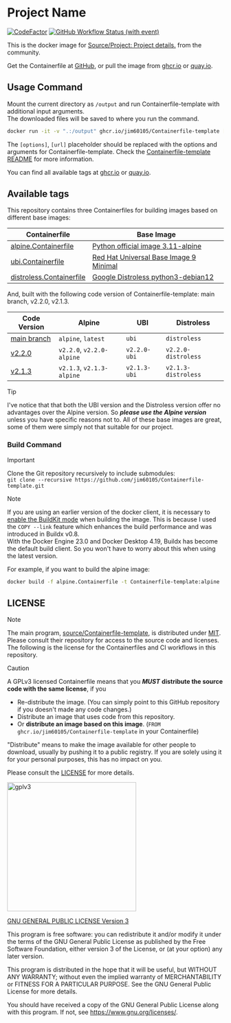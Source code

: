 # Project Name

[![CodeFactor](https://www.codefactor.io/repository/github/jim60105/Containerfile-template/badge?style=for-the-badge)](https://www.codefactor.io/repository/github/jim60105/Containerfile-template) [![GitHub Workflow Status (with event)](https://img.shields.io/github/actions/workflow/status/jim60105/Containerfile-template/scan.yml?label=IMAGE%20SCAN&style=for-the-badge)](https://github.com/jim60105/Containerfile-template/actions/workflows/scan.yml)

This is the docker image for [Source/Project: Project details.](https://github.com/source/Containerfile-template) from the community.

Get the Containerfile at [GitHub](https://github.com/jim60105/Containerfile-template), or pull the image from [ghcr.io](https://ghcr.io/jim60105/Containerfile-template) or [quay.io](https://quay.io/repository/jim60105/Containerfile-template?tab=tags).

## Usage Command

Mount the current directory as `/output` and run Containerfile-template with additional input arguments.  
The downloaded files will be saved to where you run the command.

```bash
docker run -it -v ".:/output" ghcr.io/jim60105/Containerfile-template [options] [url]
```

The `[options]`, `[url]` placeholder should be replaced with the options and arguments for Containerfile-template. Check the [Containerfile-template README](https://github.com/source/Containerfile-template?tab=readme-ov-file#usage) for more information.

You can find all available tags at [ghcr.io](https://github.com/jim60105/Containerfile-template/pkgs/container/Containerfile-template/versions?filters%5Bversion_type%5D=tagged) or [quay.io](https://quay.io/repository/jim60105/Containerfile-template?tab=tags).

## Available tags

This repository contains three Containerfiles for building images based on different base images:

| Containerfile                                     | Base Image                                                                                                                         |
| ---------------------------------------------- | ---------------------------------------------------------------------------------------------------------------------------------- |
| [alpine.Containerfile](alpine.Containerfile)         | [Python official image 3.11-alpine](https://hub.docker.com/_/python/)                                                              |
| [ubi.Containerfile](ubi.Containerfile)               | [Red Hat Universal Base Image 9 Minimal](https://catalog.redhat.com/software/containers/ubi9/ubi-minimal/615bd9b4075b022acc111bf5) |
| [distroless.Containerfile](distroless.Containerfile) | [Google Distroless python3-debian12](https://github.com/GoogleContainerTools/distroless)                                           |

And, built with the following code version of Containerfile-template: main branch, v2.2.0, v2.1.3.

| Code Version                                                                | Alpine                    | UBI          | Distroless          |
| --------------------------------------------------------------------------- | ------------------------- | ------------ | ------------------- |
| [main branch](https://github.com/source/Containerfile-template)                | `alpine`, `latest`        | `ubi`        | `distroless`        |
| [v2.2.0](https://github.com/source/Containerfile-template/releases/tag/v2.2.0) | `v2.2.0`, `v2.2.0-alpine` | `v2.2.0-ubi` | `v2.2.0-distroless` |
| [v2.1.3](https://github.com/source/Containerfile-template/releases/tag/v2.1.3) | `v2.1.3`, `v2.1.3-alpine` | `v2.1.3-ubi` | `v2.1.3-distroless` |

> [!TIP]
> I've notice that that both the UBI version and the Distroless version offer no advantages over the Alpine version. So _**please use the Alpine version**_ unless you have specific reasons not to. All of these base images are great, some of them were simply not that suitable for our project.

### Build Command

> [!IMPORTANT]  
> Clone the Git repository recursively to include submodules:  
> `git clone --recursive https://github.com/jim60105/Containerfile-template.git`

> [!NOTE]  
> If you are using an earlier version of the docker client, it is necessary to [enable the BuildKit mode](https://docs.docker.com/build/buildkit/#getting-started) when building the image. This is because I used the `COPY --link` feature which enhances the build performance and was introduced in Buildx v0.8.  
> With the Docker Engine 23.0 and Docker Desktop 4.19, Buildx has become the default build client. So you won't have to worry about this when using the latest version.

For example, if you want to build the alpine image:

```bash
docker build -f alpine.Containerfile -t Containerfile-template:alpine .
```

## LICENSE

> [!NOTE]  
> The main program, [source/Containerfile-template](https://github.com/source/Containerfile-template), is distributed under [MIT](https://github.com/source/Containerfile-template/blob/main/LICENSE).  
> Please consult their repository for access to the source code and licenses.  
> The following is the license for the Containerfiles and CI workflows in this repository.

> [!CAUTION]
> A GPLv3 licensed Containerfile means that you _**MUST**_ **distribute the source code with the same license**, if you
>
> - Re-distribute the image. (You can simply point to this GitHub repository if you doesn't made any code changes.)
> - Distribute an image that uses code from this repository.
> - Or **distribute an image based on this image**. (`FROM ghcr.io/jim60105/Containerfile-template` in your Containerfile)
>
> "Distribute" means to make the image available for other people to download, usually by pushing it to a public registry. If you are solely using it for your personal purposes, this has no impact on you.
>
> Please consult the [LICENSE](LICENSE) for more details.

<img src="https://github.com/jim60105/Dockerfile-template/assets/16995691/ea799bbb-d531-4514-baee-13874322ec48" alt="gplv3" width="300" />

[GNU GENERAL PUBLIC LICENSE Version 3](LICENSE)

This program is free software: you can redistribute it and/or modify it under the terms of the GNU General Public License as published by the Free Software Foundation, either version 3 of the License, or (at your option) any later version.

This program is distributed in the hope that it will be useful, but WITHOUT ANY WARRANTY; without even the implied warranty of MERCHANTABILITY or FITNESS FOR A PARTICULAR PURPOSE. See the GNU General Public License for more details.

You should have received a copy of the GNU General Public License along with this program. If not, see <https://www.gnu.org/licenses/>.
